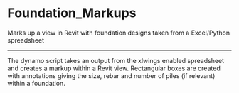 # Foundation_Markups
Marks up a view in Revit with foundation designs taken from a Excel/Python spreadsheet

---

The dynamo script takes an output from the xlwings enabled spreadsheet and creates a markup within a Revit view. Rectangular boxes are created with annotations giving the size, rebar and number of piles (if relevant) within a foundation.
